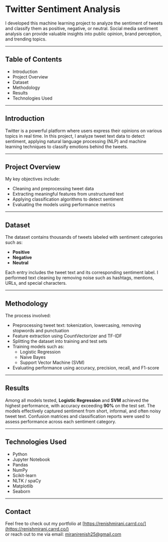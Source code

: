 # Twitter Sentiment Analysis

I developed this machine learning project to analyze the sentiment of tweets and classify them as positive, negative, or neutral. Social media sentiment analysis can provide valuable insights into public opinion, brand perception, and trending topics.

---

## Table of Contents

- Introduction  
- Project Overview  
- Dataset  
- Methodology  
- Results  
- Technologies Used  

---

## Introduction

Twitter is a powerful platform where users express their opinions on various topics in real time. In this project, I analyze tweet text data to detect sentiment, applying natural language processing (NLP) and machine learning techniques to classify emotions behind the tweets.

---

## Project Overview

My key objectives include:

- Cleaning and preprocessing tweet data  
- Extracting meaningful features from unstructured text  
- Applying classification algorithms to detect sentiment  
- Evaluating the models using performance metrics  

---

## Dataset

The dataset contains thousands of tweets labeled with sentiment categories such as:

- **Positive**  
- **Negative**  
- **Neutral**  

Each entry includes the tweet text and its corresponding sentiment label. I performed text cleaning by removing noise such as hashtags, mentions, URLs, and special characters.

---

## Methodology

The process involved:

- Preprocessing tweet text: tokenization, lowercasing, removing stopwords and punctuation  
- Feature extraction using CountVectorizer and TF-IDF  
- Splitting the dataset into training and test sets  
- Training models such as:  
  - Logistic Regression  
  - Naive Bayes  
  - Support Vector Machine (SVM)  
- Evaluating performance using accuracy, precision, recall, and F1-score  

---

## Results

Among all models tested, **Logistic Regression** and **SVM** achieved the highest performance, with accuracy exceeding **90%** on the test set. The models effectively captured sentiment from short, informal, and often noisy tweet text. Confusion matrices and classification reports were used to assess performance across each sentiment category.

---

## Technologies Used

- Python  
- Jupyter Notebook  
- Pandas  
- NumPy  
- Scikit-learn  
- NLTK / spaCy  
- Matplotlib  
- Seaborn  

---

## Contact

Feel free to check out my portfolio at [https://renishmirani.carrd.co/](https://renishmirani.carrd.co/)  
or reach out to me via email: miranirenish25@gmail.com

